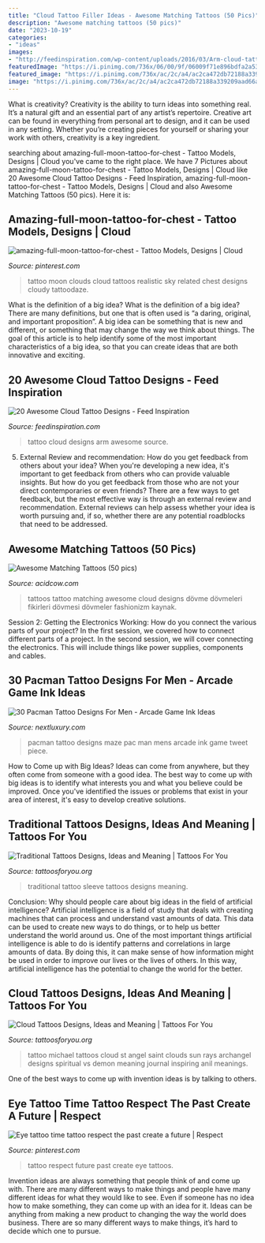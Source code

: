 ```yaml
---
title: "Cloud Tattoo Filler Ideas - Awesome Matching Tattoos (50 Pics)"
description: "Awesome matching tattoos (50 pics)"
date: "2023-10-19"
categories:
- "ideas"
images:
- "http://feedinspiration.com/wp-content/uploads/2016/03/Arm-cloud-tattoo.jpg"
featuredImage: "https://i.pinimg.com/736x/06/00/9f/06009f71e896bdfa2a531ac36c819d1f.jpg"
featured_image: "https://i.pinimg.com/736x/ac/2c/a4/ac2ca472db72188a339209aad66a6841.jpg"
image: "https://i.pinimg.com/736x/ac/2c/a4/ac2ca472db72188a339209aad66a6841.jpg"
---
```



What is creativity?
Creativity is the ability to turn ideas into something real. It’s a natural gift and an essential part of any artist’s repertoire. Creative art can be found in everything from personal art to design, and it can be used in any setting. Whether you’re creating pieces for yourself or sharing your work with others, creativity is a key ingredient.

	

		
searching about amazing-full-moon-tattoo-for-chest - Tattoo Models, Designs | Cloud you've came to the right place. We have 7 Pictures about amazing-full-moon-tattoo-for-chest - Tattoo Models, Designs | Cloud like 20 Awesome Cloud Tattoo Designs - Feed Inspiration, amazing-full-moon-tattoo-for-chest - Tattoo Models, Designs | Cloud and also Awesome Matching Tattoos (50 pics). Here it is:
		
    
## Amazing-full-moon-tattoo-for-chest - Tattoo Models, Designs | Cloud

<img loading=lazy src="https://i.pinimg.com/736x/06/00/9f/06009f71e896bdfa2a531ac36c819d1f.jpg" onerror="this.onerror=null;this.src='https://tse3.mm.bing.net/th?id=OIP.BvhjVnR1Yz_YLI-TnFEfFQHaJ5&amp;pid=15.1';" alt="amazing-full-moon-tattoo-for-chest - Tattoo Models, Designs | Cloud">

_Source: pinterest.com_

>tattoo moon clouds cloud tattoos realistic sky related chest designs cloudy tattoodaze. 

	

What is the definition of a big idea?
What is the definition of a big idea? There are many definitions, but one that is often used is “a daring, original, and important proposition”. A big idea can be something that is new and different, or something that may change the way we think about things. The goal of this article is to help identify some of the most important characteristics of a big idea, so that you can create ideas that are both innovative and exciting.

    
## 20 Awesome Cloud Tattoo Designs - Feed Inspiration

<img loading=lazy src="http://feedinspiration.com/wp-content/uploads/2016/03/Arm-cloud-tattoo.jpg" onerror="this.onerror=null;this.src='https://tse3.mm.bing.net/th?id=OIP.OFn-QeX57U3tzSEd2z2kBwHaJ4&amp;pid=15.1';" alt="20 Awesome Cloud Tattoo Designs - Feed Inspiration">

_Source: feedinspiration.com_

>tattoo cloud designs arm awesome source. 

	

5. External Review and recommendation: How do you get feedback from others about your idea?
When you're developing a new idea, it's important to get feedback from others who can provide valuable insights. But how do you get feedback from those who are not your direct contemporaries or even friends? There are a few ways to get feedback, but the most effective way is through an external review and recommendation. External reviews can help assess whether your idea is worth pursuing and, if so, whether there are any potential roadblocks that need to be addressed.

    
## Awesome Matching Tattoos (50 Pics)

<img loading=lazy src="https://cdn.acidcow.com/pics/20190528/1559058962_8wdk7i4gth.jpg" onerror="this.onerror=null;this.src='https://tse4.mm.bing.net/th?id=OIP.68P_sOf6tIiBif9ohVYedQHaIB&amp;pid=15.1';" alt="Awesome Matching Tattoos (50 pics)">

_Source: acidcow.com_

>tattoos tattoo matching awesome cloud designs dövme dövmeleri fikirleri dövmesi dövmeler fashionizm kaynak. 

	

Session 2: Getting the Electronics Working: How do you connect the various parts of your project?
In the first session, we covered how to connect different parts of a project. In the second session, we will cover connecting the electronics. This will include things like power supplies, components and cables.

    
## 30 Pacman Tattoo Designs For Men - Arcade Game Ink Ideas

<img loading=lazy src="http://nextluxury.com/wp-content/uploads/unique-mens-arm-pacman-maze-tattoo.jpg" onerror="this.onerror=null;this.src='https://tse2.mm.bing.net/th?id=OIP.m6y1b8p_LWUSdpZw-pwuwwHaJ4&amp;pid=15.1';" alt="30 Pacman Tattoo Designs For Men - Arcade Game Ink Ideas">

_Source: nextluxury.com_

>pacman tattoo designs maze pac man mens arcade ink game tweet piece. 

	

How to Come up with Big Ideas?
Ideas can come from anywhere, but they often come from someone with a good idea. The best way to come up with big ideas is to identify what interests you and what you believe could be improved. Once you've identified the issues or problems that exist in your area of interest, it's easy to develop creative solutions.

    
## Traditional Tattoos Designs, Ideas And Meaning | Tattoos For You

<img loading=lazy src="http://www.tattoosforyou.org/wp-content/uploads/2013/09/Traditional-Tattoo-Sleeve.jpg" onerror="this.onerror=null;this.src='https://tse2.mm.bing.net/th?id=OIP.Vjnp2nfe9z0ZWGuIhaBlmwHaJ4&amp;pid=15.1';" alt="Traditional Tattoos Designs, Ideas and Meaning | Tattoos For You">

_Source: tattoosforyou.org_

>traditional tattoo sleeve tattoos designs meaning. 

	

Conclusion: Why should people care about big ideas in the field of artificial intelligence?
Artificial intelligence is a field of study that deals with creating machines that can process and understand vast amounts of data. This data can be used to create new ways to do things, or to help us better understand the world around us. One of the most important things artificial intelligence is able to do is identify patterns and correlations in large amounts of data. By doing this, it can make sense of how information might be used in order to improve our lives or the lives of others. In this way, artificial intelligence has the potential to change the world for the better.

    
## Cloud Tattoos Designs, Ideas And Meaning | Tattoos For You

<img loading=lazy src="http://www.tattoosforyou.org/wp-content/uploads/2013/10/Clouds-With-Sun-Rays-Tattoo.jpg" onerror="this.onerror=null;this.src='https://tse3.mm.bing.net/th?id=OIP.iCPqcbZ86okZGrideLguJQHaJ7&amp;pid=15.1';" alt="Cloud Tattoos Designs, Ideas and Meaning | Tattoos For You">

_Source: tattoosforyou.org_

>tattoo michael tattoos cloud st angel saint clouds sun rays archangel designs spiritual vs demon meaning journal inspiring anil meanings. 

	

One of the best ways to come up with invention ideas is by talking to others.

    
## Eye Tattoo Time Tattoo Respect The Past Create A Future | Respect

<img loading=lazy src="https://i.pinimg.com/736x/ac/2c/a4/ac2ca472db72188a339209aad66a6841.jpg" onerror="this.onerror=null;this.src='https://tse3.mm.bing.net/th?id=OIP.7vZ3j5ZECWb74PjH-kV91gHaHa&amp;pid=15.1';" alt="Eye tattoo time tattoo respect the past create a future | Respect">

_Source: pinterest.com_

>tattoo respect future past create eye tattoos. 

	

Invention ideas are always something that people think of and come up with. There are many different ways to make things and people have many different ideas for what they would like to see. Even if someone has no idea how to make something, they can come up with an idea for it. Ideas can be anything from making a new product to changing the way the world does business. There are so many different ways to make things, it’s hard to decide which one to pursue.

